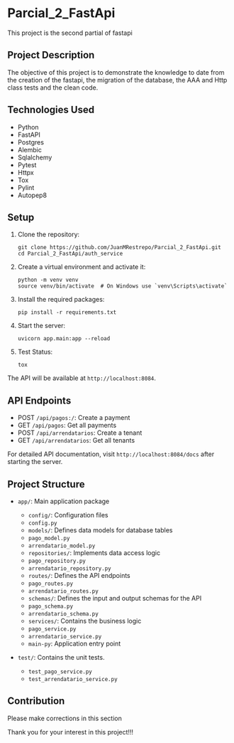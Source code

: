 # Parcial_2_FastApi

This project is the second partial of fastapi

## Project Description

The objective of this project is to demonstrate the knowledge to date from the creation of the fastapi, the migration of the database, the AAA and Http class tests and the clean code.

## Technologies Used

- Python
- FastAPI
- Postgres
- Alembic
- Sqlalchemy
- Pytest
- Httpx
- Tox
- Pylint
- Autopep8

## Setup

1. Clone the repository:
   ```
   git clone https://github.com/JuanMRestrepo/Parcial_2_FastApi.git
   cd Parcial_2_FastApi/auth_service
   ```

2. Create a virtual environment and activate it:
   ```
   python -m venv venv
   source venv/bin/activate  # On Windows use `venv\Scripts\activate`
   ```

3. Install the required packages:
   ```
   pip install -r requirements.txt
   ```

4. Start the server:
   ```
   uvicorn app.main:app --reload
   ```

5. Test Status:
   ```
   tox
   ```

The API will be available at `http://localhost:8084`.

## API Endpoints

- POST `/api/pagos:/`: Create a payment
- GET `/api/pagos`: Get all payments
- POST `/api/arrendatarios`: Create a tenant
- GET `/api/arrendatarios`: Get all tenants

For detailed API documentation, visit `http://localhost:8084/docs` after starting the server.

## Project Structure

- `app/`: Main application package
  - `config/`: Configuration files
   - `config.py`
  - `models/`: Defines data models for database tables
   - `pago_model.py`
   - `arrendatario_model.py`
  - `repositories/`: Implements data access logic
   - `pago_repository.py`
   - `arrendatario_repository.py`
  - `routes/`: Defines the API endpoints
   - `pago_routes.py`
   - `arrendatario_routes.py`
  - `schemas/`: Defines the input and output schemas for the API
   - `pago_schema.py`
   - `arrendatario_schema.py`
  - `services/`: Contains the business logic
   - `pago_service.py`
   - `arrendatario_service.py` 
  - `main-py`: Application entry point

- `test/`: Contains the unit tests.
  - `test_pago_service.py`
  - `test_arrendatario_service.py`

## Contribution
Please make corrections in this section

Thank you for your interest in this project!!!

